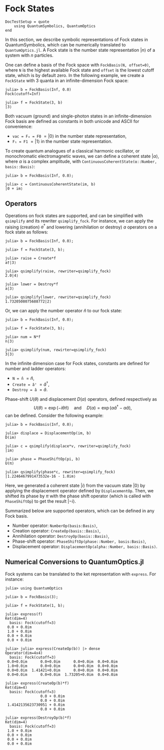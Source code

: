 # Fock States

```@meta
DocTestSetup = quote
    using QuantumSymbolics, QuantumOptics
end
```

In this section, we describe symbolic representations of Fock states in QuantumSymbolics, which can be numerically translated to `QuantumOptics.jl`. A Fock state is the number state representation $|n\rangle$ of a system with $n$ particles. 

One can define a basis of the Fock space with `FockBasis(N, offset=0)`, where `N` is the highest available Fock state and `offset` is the lowest cutoff state, which is by default zero. In the following example, we create a `FockState` with 3 quanta in an infinite-dimension Fock space:

```jldoctest
julia> b = FockBasis(Inf, 0.0)
Fock(cutoff=Inf)

julia> f = FockState(3, b)
|3⟩
```

Both vacuum (ground) and single-photon states in an infinite-dimension Fock basis are defined as constants in both unicode and ASCII for convenience:

- `vac = F₀ = F0` $=|0\rangle$ in the number state representation,
- `F₁ = F1` $=|1\rangle$ in the number state representation.

To create quantum analogues of a classical harmonic oscillator, or monochromatic electromagnetic waves, we can define a coherent state $|\alpha\rangle$, where $\alpha$ is a complex amplitude, with `ContinuousCoherentState(α::Number, basis::Basis)`:

```jldoctest
julia> b = FockBasis(Inf, 0.0);

julia> c = ContinuousCoherentState(im, b)
|0 + im⟩
```

## Operators

Operations on fock states are supported, and can be simplified with `qsimplify` and its rewriter `qsimplify_fock`. For instance, we can apply the raising (creation) $a^{\dagger}$ and lowering (annihilation or destroy) $a$ operators on a fock state as follows:

```jldoctest
julia> b = FockBasis(Inf, 0.0);

julia> f = FockState(3, b);

julia> raise = Create*f
a†|3⟩

julia> qsimplify(raise, rewriter=qsimplify_fock)
2.0|4⟩

julia> lower = Destroy*f
a|3⟩

julia> qsimplify(lower, rewriter=qsimplify_fock)
1.7320508075688772|2⟩
```
Or, we can apply the number operator $\hat{n}$ to our fock state:

```jldoctest
julia> b = FockBasis(Inf, 0.0);

julia> f = FockState(3, b);

julia> num = N*f
n|3⟩

julia> qsimplify(num, rewirter=qsimplify_fock)
3|3⟩
```

In the infinite dimension case for Fock states, constants are defined for number and ladder operators:

- `N = n̂` $=\hat{n}$,
- `Create = âꜛ` $=\hat{a}^{\dagger}$,
- `Destroy = â` $=\hat{a}$.

Phase-shift $U(\theta)$ and displacement $D(\alpha)$ operators, defined respectively as 
$$U(\theta) = \exp\left(-i\theta\hat{n}\right) \quad \text{and} \quad D(\alpha) = \exp\left(\alpha\hat{a}^{\dagger} - \alpha\hat{a}\right),$$
can be defined. Consider the following example:

```jldoctest
julia> b = FockBasis(Inf, 0.0);

julia> displace = DisplacementOp(im, b)
D(im)

julia> c = qsimplify(displace*v, rewriter=qsimplify_fock)
|im⟩

julia> phase = PhaseShiftOp(pi, b)
U(π)

julia> qsimplify(phase*c, rewriter=qsimplify_fock)
|1.2246467991473532e-16 - 1.0im⟩
```
Here, we generated a coherent state $|i\rangle$ from the vacuum state $|0\rangle$ by applying the displacement operator defined by `DisplacementOp`. Then, we shifted its phase by $\pi$ with the phase shift operator (which is called with `PhaseShiftOp`) to get the result $|-i\rangle$.

Summarized below are supported operators, which can be defined in any Fock basis.

- Number operator: `NumberOp(basis:Basis)`,
- Creation operator: `CreateOp(basis::Basis)`,
- Annihilation operator: `DestroyOp(basis::Basis)`,
- Phase-shift operator: `PhaseShiftOp(phase::Number, basis:Basis)`,
- Displacement operator: `DisplacementOp(alpha::Number, basis::Basis)`.

## Numerical Conversions to QuantumOptics.jl

Fock systems can be translated to the ket representation with `express`. For instance:

```jldoctest
julia> using QuantumOptics

julia> b = FockBasis(3);

julia> f = FockState(1, b);

julia> express(f)
Ket(dim=4)
  basis: Fock(cutoff=3)
 0.0 + 0.0im
 1.0 + 0.0im
 0.0 + 0.0im
 0.0 + 0.0im

julia> julia> express(CreateOp(b)) |> dense
Operator(dim=4x4)
  basis: Fock(cutoff=3)
 0.0+0.0im      0.0+0.0im      0.0+0.0im  0.0+0.0im
 1.0+0.0im      0.0+0.0im      0.0+0.0im  0.0+0.0im
 0.0+0.0im  1.41421+0.0im      0.0+0.0im  0.0+0.0im
 0.0+0.0im      0.0+0.0im  1.73205+0.0im  0.0+0.0im

julia> express(CreateOp(b)*f)
Ket(dim=4)
  basis: Fock(cutoff=3)
                0.0 + 0.0im
                0.0 + 0.0im
 1.4142135623730951 + 0.0im
                0.0 + 0.0im

julia> express(DestroyOp(b)*f)
Ket(dim=4)
  basis: Fock(cutoff=3)
 1.0 + 0.0im
 0.0 + 0.0im
 0.0 + 0.0im
 0.0 + 0.0im
```